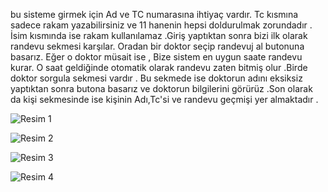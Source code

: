 bu sisteme girmek için Ad ve TC numarasına ihtiyaç vardır. Tc kısmına sadece rakam yazabilirsiniz ve 11 hanenin hepsi doldurulmak zorundadır . İsim kısmında ise rakam kullanılamaz .Giriş yaptıktan sonra bizi ilk olarak randevu sekmesi karşılar. Oradan bir doktor seçip randevuj al butonuna basarız. Eğer o doktor müsait ise , Bize sistem en uygun saate randevu kurar. O saat geldiğinde otomatik olarak randevu zaten bitmiş olur .Birde doktor sorgula sekmesi vardır . Bu sekmede ise doktorun adını eksiksiz yaptıktan sonra butona basarız ve doktorun bilgilerini görürüz .Son olarak da kişi sekmesinde ise kişinin Adı,Tc'si ve randevu geçmişi yer almaktadır .

![Resim 1](https://github.com/YusufSural/HastaneRandevuSistemi-02/assets/84929731/4f7fbaf5-b1d6-4362-8b00-e80cabb1eaeb)

![Resim 2](https://github.com/YusufSural/HastaneRandevuSistemi-02/assets/84929731/db7f9558-e8ab-4a77-b661-b18d76075e75)

![Resim 3](https://github.com/YusufSural/HastaneRandevuSistemi-02/assets/84929731/722fd507-c663-4400-b4bd-b1a6e344da41)

![Resim 4](https://github.com/YusufSural/HastaneRandevuSistemi-02/assets/84929731/c61bbcaf-c20d-4ee4-aa3c-65a59bd1a96c)
